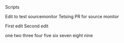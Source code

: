 Scripts

Edit to test sourcemonitor
Tetsing PR for source monitor

First edit
Second edit

one
two
three
four
five
six
seven
eight
nine
